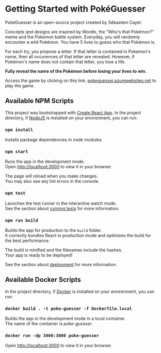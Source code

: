 # Getting Started with PokéGuesser

PokéGuesser is an open-source project created by Sébastien Cayet.

Concepts qnd designs are inspired by Wordle, the "Who's that Pokémon?" meme and the Pokemon battle system.
Everyday, you will randomly encounter a wild Pokémon. You have 5 lives to guess who that Pokémon is.

For each try, you propose a letter.
If that letter is contained in Pokemon's name, then all occurences of that letter are revealed.
However, if Pokémon's name does not contain that letter, you lose a life.

**Fully reveal the name of the Pokémon before losing your lives to win.**

Access the game by clicking on this link: [pokeguesser.azurewebsites.net](https://pokeguesser.azurewebsites.net) to play the game.

## Available NPM Scripts

This project was bootstrapped with [Create React App](https://github.com/facebook/create-react-app).
In the project directory, if [NodeJS](https://nodejs.org/en/) is installed on your environment, you can run:

### `npm install`

Installs package dependencies in node modules. 

### `npm start`

Runs the app in the development mode.\
Open [http://localhost:3000](http://localhost:3000) to view it in your browser.

The page will reload when you make changes.\
You may also see any lint errors in the console.

### `npm test`

Launches the test runner in the interactive watch mode.\
See the section about [running tests](https://facebook.github.io/create-react-app/docs/running-tests) for more information.

### `npm run build`

Builds the app for production to the `build` folder.\
It correctly bundles React in production mode and optimizes the build for the best performance.

The build is minified and the filenames include the hashes.\
Your app is ready to be deployed!

See the section about [deployment](https://facebook.github.io/create-react-app/docs/deployment) for more information.

## Available Docker Scripts

In the project directory, if [Docker](https://www.docker.com/) is installed on your environment, you can run:

### `docker build . -t poke-guesser -f Dockerfile.local`

Builds the app in the development mode in a local container.\
The name of the container is *poke-guesser*.

### `docker run -dp 3000:3000 poke-guesser`

Open [http://localhost:3000](http://localhost:3000) to view it in your browser.